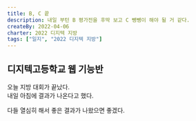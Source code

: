 ```yaml
---
title: B, C 끝
description: 내일 부턴 B 평가전을 후딱 보고 C 뺑뺑이 해야 될 거 같다.
createBy: 2022-04-06
charter: 2022 디지텍 지방
tags: ["일지", "2022 디지텍 지방"]
---
```


## 디지텍고등학교 웹 기능반

오늘 지방 대회가 끝났다.  
내일 아침에 결과가 나온다고 했다.

다들 열심히 해서 좋은 결과가 나왔으면 좋겠다.
